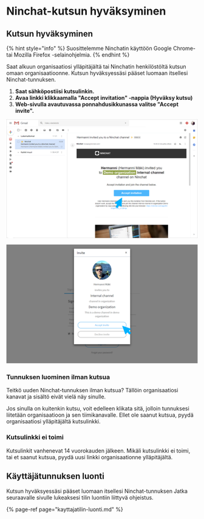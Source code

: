 # Ninchat-kutsun hyväksyminen

## Kutsun hyväksyminen <a id="kutsun-hyvaksyminen"></a>

{% hint style="info" %}
Suosittelemme Ninchatin käyttöön Google Chrome- tai Mozilla Firefox -selainohjelmia.
{% endhint %}

Saat alkuun organisaatiosi ylläpitäjältä tai Ninchatin henkilöstöltä kutsun omaan organisaatioonne. Kutsun hyväksyessäsi pääset luomaan itsellesi Ninchat-tunnuksen. 

1. **Saat sähköpostiisi kutsulinkin.** 
2. **Avaa linkki klikkaamalla "Accept invitation" -nappia \(Hyväksy kutsu\)**
3. **Web-sivulla avautuvassa ponnahdusikkunassa valitse "Accept invite".**

![Klikkaa Ninchat-kutsulinkki&#xE4; s&#xE4;hk&#xF6;postissa](../.gitbook/assets/invite-gmail.png)

![Hyv&#xE4;ksy kutsu ja jatka tunnuksen luontiin](../.gitbook/assets/invite-accept.png)

### Tunnuksen luominen ilman kutsua

Teitkö uuden Ninchat-tunnuksen ilman kutsua? Tällöin organisaatiosi kanavat ja sisältö eivät vielä näy sinulle.

Jos sinulla on kuitenkin kutsu, voit edelleen klikata sitä, jolloin tunnuksesi liitetään organisaatioon ja sen tiimikanavalle. Ellet ole saanut kutsua, pyydä organisaatiosi ylläpitäjältä kutsulinkki.

### Kutsulinkki ei toimi

Kutsulinkit vanhenevat 14 vuorokauden jälkeen. Mikäli kutsulinkki ei toimi, tai et saanut kutsua, pyydä uusi linkki organisaationne ylläpitäjältä.

## **Käyttäjätunnuksen luonti** <a id="kayttajatunnuksen-luonti"></a>

Kutsun hyväksyessäsi pääset luomaan itsellesi Ninchat-tunnuksen Jatka seuraavalle sivulle lukeaksesi tilin luontiin liittyvä ohjeistus.

{% page-ref page="kayttajatilin-luonti.md" %}

